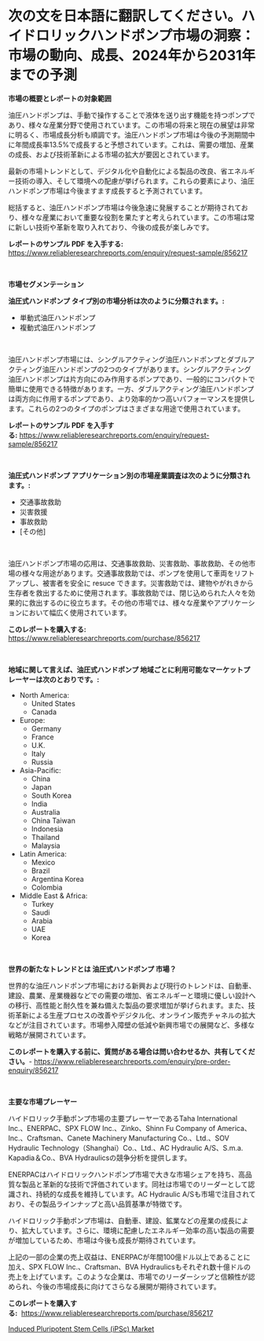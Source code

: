 <p><h1>次の文を日本語に翻訳してください。ハイドロリックハンドポンプ市場の洞察：市場の動向、成長、2024年から2031年までの予測</h1></p><p><strong>市場の概要とレポートの対象範囲</strong></p>
<p><p>油圧ハンドポンプは、手動で操作することで液体を送り出す機能を持つポンプであり、様々な産業分野で使用されています。この市場の将来と現在の展望は非常に明るく、市場成長分析も順調です。油圧ハンドポンプ市場は今後の予測期間中に年間成長率13.5%で成長すると予想されています。これは、需要の増加、産業の成長、および技術革新による市場の拡大が要因とされています。</p><p>最新の市場トレンドとして、デジタル化や自動化による製品の改良、省エネルギー技術の導入、そして環境への配慮が挙げられます。これらの要素により、油圧ハンドポンプ市場は今後ますます成長すると予測されています。</p><p>総括すると、油圧ハンドポンプ市場は今後急速に発展することが期待されており、様々な産業において重要な役割を果たすと考えられています。この市場は常に新しい技術や革新を取り入れており、今後の成長が楽しみです。</p></p>
<p><strong>レポートのサンプル PDF を入手する:</strong> <a href="https://www.reliableresearchreports.com/enquiry/request-sample/856217">https://www.reliableresearchreports.com/enquiry/request-sample/856217</a></p>
<p>&nbsp;</p>
<p><strong>市場セグメンテーション</strong></p>
<p><strong>油圧式ハンドポンプ タイプ別の市場分析は次のように分類されます。:</strong></p>
<p><ul><li>単動式油圧ハンドポンプ</li><li>複動式油圧ハンドポンプ</li></ul></p>
<p>&nbsp;</p>
<p><p>油圧ハンドポンプ市場には、シングルアクティング油圧ハンドポンプとダブルアクティング油圧ハンドポンプの2つのタイプがあります。シングルアクティング油圧ハンドポンプは片方向にのみ作用するポンプであり、一般的にコンパクトで簡単に使用できる特徴があります。一方、ダブルアクティング油圧ハンドポンプは両方向に作用するポンプであり、より効率的かつ高いパフォーマンスを提供します。これらの2つのタイプのポンプはさまざまな用途で使用されています。</p></p>
<p><strong>レポートのサンプル PDF を入手する:</strong>&nbsp;<a href="https://www.reliableresearchreports.com/enquiry/request-sample/856217">https://www.reliableresearchreports.com/enquiry/request-sample/856217</a></p>
<p>&nbsp;</p>
<p><strong> 油圧式ハンドポンプ アプリケーション別の市場産業調査は次のように分類されます。:</strong></p>
<p><ul><li>交通事故救助</li><li>災害救援</li><li>事故救助</li><li>[その他]</li></ul></p>
<p>&nbsp;</p>
<p><p>油圧ハンドポンプ市場の応用は、交通事故救助、災害救助、事故救助、その他市場の様々な用途があります。交通事故救助では、ポンプを使用して車両をリフトアップし、被害者を安全に resuce できます。災害救助では、建物やがれきから生存者を救出するために使用されます。事故救助では、閉じ込められた人々を効果的に救出するのに役立ちます。その他の市場では、様々な産業やアプリケーションにおいて幅広く使用されています。</p></p>
<p><strong>このレポートを購入する:</strong>&nbsp; <a href="https://www.reliableresearchreports.com/purchase/856217">https://www.reliableresearchreports.com/purchase/856217</a></p>
<p>&nbsp;</p>
<p><strong>地域に関して言えば、油圧式ハンドポンプ 地域ごとに利用可能なマーケットプレーヤーは次のとおりです。:</strong></p>
<p><ul>
    <li>
        North America:
        <ul>
            <li>United States</li>
            <li>Canada</li>
        </ul>
    </li>
    <li>
        Europe:
        <ul>
            <li>Germany</li>
            <li>France</li>
            <li>U.K.</li>
            <li>Italy</li>
            <li>Russia</li>
        </ul>
    </li>
    <li>
        Asia-Pacific:
        <ul>
            <li>China</li>
            <li>Japan</li>
            <li>South Korea</li>
            <li>India</li>
            <li>Australia</li>
            <li>China Taiwan</li>
            <li>Indonesia</li>
            <li>Thailand</li>
            <li>Malaysia</li>
        </ul>
    </li>
    <li>
        Latin America:
        <ul>
            <li>Mexico</li>
            <li>Brazil</li>
            <li>Argentina Korea</li>
            <li>Colombia</li>
        </ul>
    </li>
    <li>
        Middle East & Africa:
        <ul>
            <li>Turkey</li>
            <li>Saudi</li>
            <li>Arabia</li>
            <li>UAE</li>
            <li>Korea</li>
        </ul>
    </li>
    </ul></p>
<p>&nbsp;</p>
<p><strong>世界の新たなトレンドとは 油圧式ハンドポンプ 市場？</strong></p>
<p><p>世界的な油圧ハンドポンプ市場における新興および現行のトレンドは、自動車、建設、農業、産業機器などでの需要の増加、省エネルギーと環境に優しい設計への移行、高性能と耐久性を兼ね備えた製品の要求増加が挙げられます。また、技術革新による生産プロセスの改善やデジタル化、オンライン販売チャネルの拡大などが注目されています。市場参入障壁の低減や新興市場での展開など、多様な戦略が展開されています。</p></p>
<p><strong>このレポートを購入する前に、質問がある場合は問い合わせるか、共有してください。</strong>- <a href="https://www.reliableresearchreports.com/enquiry/pre-order-enquiry/856217">https://www.reliableresearchreports.com/enquiry/pre-order-enquiry/856217</a></p>
<p>&nbsp;</p>
<p><strong>主要な市場プレーヤー</strong></p>
<p><p>ハイドロリック手動ポンプ市場の主要プレーヤーであるTaha International Inc.、ENERPAC、SPX FLOW Inc.、Zinko、Shinn Fu Company of America、Inc.、Craftsman、Canete Machinery Manufacturing Co.、Ltd.、SOV Hydraulic Technology（Shanghai）Co.、Ltd.、AC Hydraulic A/S、S.m.a. Kapadia＆Co.、BVA Hydraulicsの競争分析を提供します。 </p><p>ENERPACはハイドロリックハンドポンプ市場で大きな市場シェアを持ち、高品質な製品と革新的な技術で評価されています。同社は市場でのリーダーとして認識され、持続的な成長を維持しています。AC Hydraulic A/Sも市場で注目されており、その製品ラインナップと高い品質基準が特徴です。 </p><p>ハイドロリック手動ポンプ市場は、自動車、建設、鉱業などの産業の成長により、拡大しています。さらに、環境に配慮したエネルギー効率の高い製品の需要が増加しているため、市場は今後も成長が期待されています。 </p><p>上記の一部の企業の売上収益は、ENERPACが年間100億ドル以上であることに加え、SPX FLOW Inc.、Craftsman、BVA Hydraulicsもそれぞれ数十億ドルの売上を上げています。このような企業は、市場でのリーダーシップと信頼性が認められ、今後の市場成長に向けてさらなる展開が期待されています。</p></p>
<p><strong>このレポートを購入する:</strong>&nbsp;&nbsp;<a href="https://www.reliableresearchreports.com/purchase/856217">https://www.reliableresearchreports.com/purchase/856217</a></p>
<p><p><a href="https://metal-farmhouse-e95.notion.site/Induced-Pluripotent-Stem-Cells-iPSc-Market-Size-Reflecting-a-Forecast-Till-2031-Market-By-Type-B-344be8a84a9e475ab544cdffb8d8759d">Induced Pluripotent Stem Cells (iPSc) Market</a></p></p>
